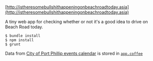 [http://istheresomebullshithappeningonbeachroadtoday.asia](http://istheresomebullshithappeningonbeachroadtoday.asia)

A tiny web app for checking whether or not it's a good idea to drive on Beach Road today.

```
$ bundle install
$ npm install
$ grunt
```

Data from [City of Port Phillip events calendar](http://www.portphillip.vic.gov.au/events-calendar.htm) is stored
in [`app.coffee`](https://github.com/bensmithett/beach-road/blob/master/coffee/app.coffee)